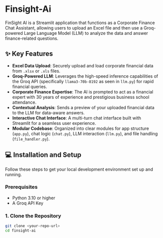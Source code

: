 # Finsight-Ai
FinSight AI is a Streamlit application that functions as a Corporate Finance Chat Assistant, allowing users to upload an Excel file and then use a Groq-powered Large Language Model (LLM) to analyze the data and answer finance-related questions.

## ✨ Key Features

* **Excel Data Upload**: Securely upload and load corporate financial data from `.xlsx` or `.xls` files.
* **Groq-Powered LLM**: Leverages the high-speed inference capabilities of the Groq API (specifically `llama3-70b-8192` as seen in `llm.py`) for rapid financial queries.
* **Corporate Finance Expertise**: The AI is prompted to act as a financial expert with 30 years of experience and prestigious business school attendance.
* **Contextual Analysis**: Sends a preview of your uploaded financial data to the LLM for data-aware answers.
* **Interactive Chat Interface**: A multi-turn chat interface built with Streamlit for a seamless user experience.
* **Modular Codebase**: Organized into clear modules for app structure (`app.py`), chat logic (`chat.py`), LLM interaction (`llm.py`), and file handling (`file_handler.py`).

## 💻 Installation and Setup

Follow these steps to get your local development environment set up and running.

### Prerequisites

* Python 3.10 or higher
* A Groq API Key

### 1. Clone the Repository

```bash
git clone <your-repo-url>
cd finsight-ai
